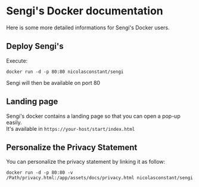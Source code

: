 # Sengi's Docker documentation

Here is some more detailed informations for Sengi's Docker users.

## Deploy Sengi's

Execute:

```
docker run -d -p 80:80 nicolasconstant/sengi
```

Sengi will then be available on port 80

## Landing page 

Sengi's docker contains a landing page so that you can open a pop-up easily.<br />
It's available in ```https://your-host/start/index.html```

## Personalize the Privacy Statement

You can personalize the privacy statement by linking it as follow:

```
docker run -d -p 80:80 -v /Path/privacy.html:/app/assets/docs/privacy.html nicolasconstant/sengi
```



